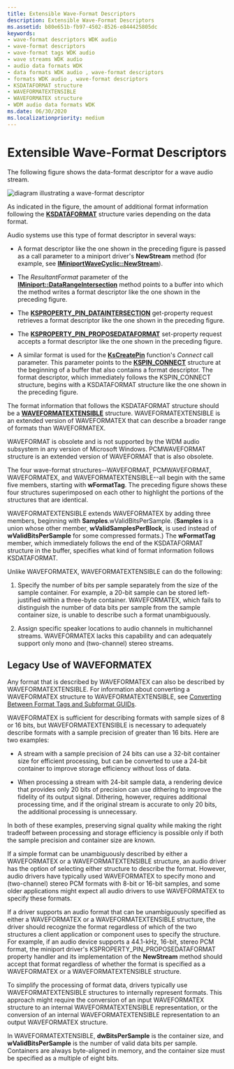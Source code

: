 ```yaml
---
title: Extensible Wave-Format Descriptors
description: Extensible Wave-Format Descriptors
ms.assetid: b80e651b-fb97-4502-8526-e844425805dc
keywords:
- wave-format descriptors WDK audio
- wave-format descriptors
- wave-format tags WDK audio
- wave streams WDK audio
- audio data formats WDK
- data formats WDK audio , wave-format descriptors
- formats WDK audio , wave-format descriptors
- KSDATAFORMAT structure
- WAVEFORMATEXTENSIBLE
- WAVEFORMATEX structure
- WDM audio data formats WDK
ms.date: 06/30/2020
ms.localizationpriority: medium
---
```


# Extensible Wave-Format Descriptors

The following figure shows the data-format descriptor for a wave audio stream.

![diagram illustrating a wave-format descriptor](images/wavefmt.png)

As indicated in the figure, the amount of additional format information following the [**KSDATAFORMAT**](https://docs.microsoft.com/windows-hardware/drivers/ddi/ks/ns-ks-ksdataformat) structure varies depending on the data format.

Audio systems use this type of format descriptor in several ways:

- A format descriptor like the one shown in the preceding figure is passed as a call parameter to a miniport driver's **NewStream** method (for example, see [**IMiniportWaveCyclic::NewStream**](https://docs.microsoft.com/windows-hardware/drivers/ddi/portcls/nf-portcls-iminiportwavecyclic-newstream)).

- The *ResultantFormat* parameter of the [**IMiniport::DataRangeIntersection**](https://docs.microsoft.com/windows-hardware/drivers/ddi/portcls/nf-portcls-iminiport-datarangeintersection) method points to a buffer into which the method writes a format descriptor like the one shown in the preceding figure.

- The [**KSPROPERTY\_PIN\_DATAINTERSECTION**](https://docs.microsoft.com/windows-hardware/drivers/stream/ksproperty-pin-dataintersection) get-property request retrieves a format descriptor like the one shown in the preceding figure.

- The [**KSPROPERTY\_PIN\_PROPOSEDATAFORMAT**](https://docs.microsoft.com/windows-hardware/drivers/stream/ksproperty-pin-proposedataformat) set-property request accepts a format descriptor like the one shown in the preceding figure.

- A similar format is used for the [**KsCreatePin**](https://docs.microsoft.com/windows-hardware/drivers/ddi/ks/nf-ks-kscreatepin) function's *Connect* call parameter. This parameter points to the [**KSPIN\_CONNECT**](https://docs.microsoft.com/windows-hardware/drivers/ddi/ks/ns-ks-kspin_connect) structure at the beginning of a buffer that also contains a format descriptor. The format descriptor, which immediately follows the KSPIN\_CONNECT structure, begins with a KSDATAFORMAT structure like the one shown in the preceding figure.

The format information that follows the KSDATAFORMAT structure should be  a [**WAVEFORMATEXTENSIBLE**](https://docs.microsoft.com/windows-hardware/drivers/ddi/ksmedia/ns-ksmedia-waveformatextensible) structure. WAVEFORMATEXTENSIBLE is an extended version of WAVEFORMATEX that can describe a broader range of formats than WAVEFORMATEX.

WAVEFORMAT is obsolete and is not supported by the WDM audio subsystem in any version of Microsoft Windows. PCMWAVEFORMAT structure is an extended version of WAVEFORMAT that is also obsolete.

The four wave-format structures--WAVEFORMAT, PCMWAVEFORMAT, WAVEFORMATEX, and WAVEFORMATEXTENSIBLE--all begin with the same five members, starting with **wFormatTag**. The preceding figure shows these four structures superimposed on each other to highlight the portions of the structures that are identical.

WAVEFORMATEXTENSIBLE extends WAVEFORMATEX by adding three members, beginning with **Samples**.wValidBitsPerSample. (**Samples** is a union whose other member, **wValidSamplesPerBlock**, is used instead of **wValidBitsPerSample** for some compressed formats.) The **wFormatTag** member, which immediately follows the end of the KSDATAFORMAT structure in the buffer, specifies what kind of format information follows KSDATAFORMAT.

Unlike WAVEFORMATEX, WAVEFORMATEXTENSIBLE can do the following:

1. Specify the number of bits per sample separately from the size of the sample container. For example, a 20-bit sample can be stored left-justified within a three-byte container. WAVEFORMATEX, which fails to distinguish the number of data bits per sample from the sample container size, is unable to describe such a format unambiguously.

2. Assign specific speaker locations to audio channels in multichannel streams. WAVEFORMATEX lacks this capability and can adequately support only mono and (two-channel) stereo streams.

## Legacy Use of WAVEFORMATEX

Any format that is described by WAVEFORMATEX can also be described by WAVEFORMATEXTENSIBLE. For information about converting a WAVEFORMATEX structure to WAVEFORMATEXTENSIBLE, see [Converting Between Format Tags and Subformat GUIDs](converting-between-format-tags-and-subformat-guids.md).

WAVEFORMATEX is sufficient for describing formats with sample sizes of 8 or 16 bits, but WAVEFORMATEXTENSIBLE is necessary to adequately describe formats with a sample precision of greater than 16 bits. Here are two examples:

- A stream with a sample precision of 24 bits can use a 32-bit container size for efficient processing, but can be converted to use a 24-bit container to improve storage efficiency without loss of data.

- When processing a stream with 24-bit sample data, a rendering device that provides only 20 bits of precision can use dithering to improve the fidelity of its output signal. Dithering, however, requires additional processing time, and if the original stream is accurate to only 20 bits, the additional processing is unnecessary.

In both of these examples, preserving signal quality while making the right tradeoff between processing and storage efficiency is possible only if both the sample precision and container size are known.

If a simple format can be unambiguously described by either a WAVEFORMATEX or a WAVEFORMATEXTENSIBLE structure, an audio driver has the option of selecting either structure to describe the format. However, audio drivers have typically used WAVEFORMATEX to specify mono and (two-channel) stereo PCM formats with 8-bit or 16-bit samples, and some older applications might expect all audio drivers to use WAVEFORMATEX to specify these formats.

If a driver supports an audio format that can be unambiguously specified as either a WAVEFORMATEX or a WAVEFORMATEXTENSIBLE structure, the driver should recognize the format regardless of which of the two structures a client application or component uses to specify the structure. For example, if an audio device supports a 44.1-kHz, 16-bit, stereo PCM format, the miniport driver's KSPROPERTY\_PIN\_PROPOSEDATAFORMAT property handler and its implementation of the **NewStream** method should accept that format regardless of whether the format is specified as a WAVEFORMATEX or a WAVEFORMATEXTENSIBLE structure.

To simplify the processing of format data, drivers typically use WAVEFORMATEXTENSIBLE structures to internally represent formats. This approach might require the conversion of an input WAVEFORMATEX structure to an internal WAVEFORMATEXTENSIBLE representation, or the conversion of an internal WAVEFORMATEXTENSIBLE representation to an output WAVEFORMATEX structure.

In WAVEFORMATEXTENSIBLE, **dwBitsPerSample** is the container size, and **wValidBitsPerSample** is the number of valid data bits per sample. Containers are always byte-aligned in memory, and the container size must be specified as a multiple of eight bits.
